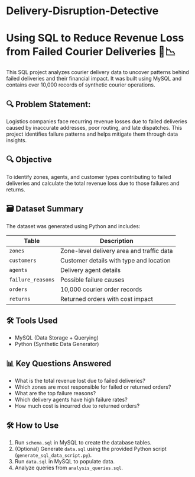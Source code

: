 # Delivery-Disruption-Detective

# Using SQL to Reduce Revenue Loss from Failed Courier Deliveries 🚚📉

This SQL project analyzes courier delivery data to uncover patterns behind failed deliveries and their financial impact. It was built using MySQL and contains over 10,000 records of synthetic courier operations.

## 🔍 Problem Statement:

Logistics companies face recurring revenue losses due to failed deliveries caused by inaccurate addresses, poor routing, and late dispatches. This project identifies failure patterns and helps mitigate them through data insights.

## 🔍 Objective

To identify zones, agents, and customer types contributing to failed deliveries and calculate the total revenue loss due to those failures and returns.

## 🗃️ Dataset Summary

The dataset was generated using Python and includes:

| Table              | Description                                      |
|-------------------|--------------------------------------------------|
| `zones`           | Zone-level delivery area and traffic data        |
| `customers`       | Customer details with type and location          |
| `agents`          | Delivery agent details                           |
| `failure_reasons` | Possible failure causes                          |
| `orders`          | 10,000 courier order records                     |
| `returns`         | Returned orders with cost impact                 |

## 🛠️ Tools Used
- MySQL (Data Storage + Querying)
- Python (Synthetic Data Generator)

## 📊 Key Questions Answered

- What is the total revenue lost due to failed deliveries?
- Which zones are most responsible for failed or returned orders?
- What are the top failure reasons?
- Which delivery agents have high failure rates?
- How much cost is incurred due to returned orders?

## 🛠️ How to Use
1. Run `schema.sql` in MySQL to create the database tables.
2. (Optional) Generate `data.sql` using the provided Python script (`generate_sql_data_script.py`).
3. Run `data.sql` in MySQL to populate data.
4. Analyze queries from `analysis_queries.sql`.

